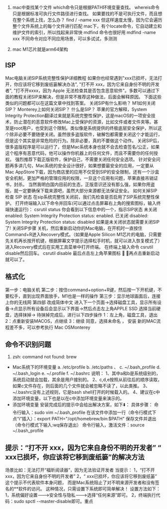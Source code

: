 <!--
 * @Author: yuzihan yuzihanyuzihan@163.com
 * @Date: 2022-05-14 16:59:40
 * @LastEditors: yuzihan yuzihanyuzihan@163.com
 * @LastEditTime: 2022-06-10 13:27:42
 * @FilePath: /fe_interview/工具/mac.md
 * @Description: 这是默认设置,请设置`customMade`, 打开koroFileHeader查看配置 进行设置: https://github.com/OBKoro1/koro1FileHeader/wiki/%E9%85%8D%E7%BD%AE
-->
1. mac中查找某个文件
which命令只是根据PATH环境变量查找。
whereis命令只是根据标准可执行文件路径进行查找。
如果要找的不是可执行文件，而且想在整个系统上找，怎么办？
find / -name xxx
但这样速度太慢，因为它会遍历整个文件系统上的每个文件进行匹配
mac下，有个locate命令，它自动建立和维护文件的索引，所以找起来非常快
mdfind 命令也很好用
mdfind -name xxx
不同命令对应不同应用场景，可以多试试，多测测

2. mac M1芯片就是arm64架构

## ISP
Mac电脑关闭SIP系统完整性保护详细教程
如果你也经常遇到"xxx已损坏，无法打开，你应该将它移到废纸篓解决办法", "打不开 xxx，因为它来自身份不明的开发者", "打不开xxxx，因为 Apple 无法检查其是否包含恶意软件"。多数可以通过下面的教程关闭SIP来解决，但是非常不推荐这种做法，后面会解释原因。
下面这些类似的问题都可以在这篇文章中找到答案。
关闭SIP有什么影响？
M1如何关闭SIP？
Monterey上如何关闭SIP？
什么是SIP？
苹果的官方解释，System Integrity Protection翻译过来就是系统完整性保护，这是macOS的一项安全技术，防止潜在的恶意软件修改Mac上受保护的资源，比如文件或者文件夹等。甚至是root用户，也受到这个限制。类似像是系统提供的终极底层安全保护，所以这个除非必要不要随便关闭。虽然很多盗版软件，破解包都需要关闭这个才能运行，但是这个其实是非常危险的行为。除非必要，真的不要做这个动作。
关闭SIP后，很多盗版程序是可以运行了，但是Mac系统本身也就不会去检查签名/公正，如果这个程序有恶意代码，他可以操作你机器上的任何文件，而且不需要你的任何授权。
强烈推荐下载正版软件，保护自己，不需要关闭任何安全选项。
针对安全问题再多讲几句，Mac系统的安全设计很好，如果想要最安全的应用，一定要从Mac AppStore下载，因为商店里的应用不仅受到SIP的安全限制，还有一个沙盒安全机制，更加严格的管理应用的权限，一旦这个应用有问题，苹果直接吊销证书，封杀。
当然我明白国内目前的生态，正版意识还没有那么强，如果你用盗版，就一定要确保下载来源吧，虽然大部分来源都无法保证安全。
如何关掉SIP
检查 SIP 状态
在sip系统完整性关闭前，我们先检查是否启用了SIP系统完整性保护。
打开终端输入以下命令并回车(可以通过点击屏幕右上角的搜索图标，输入终端快速运行)：
csrutil status
你会看到以下信息中的一个，指示SIP状态
未关闭 enabled:
System Integrity Protection status: enabled.
已关闭 disabled:
System Integrity Protection status: disabled
如果是未关闭状态就需要关闭SIP了!
关闭SIP步骤
关机，然后重新启动你的Mac电脑，在开机时一直按住Command+R迸入Recovery模式。（如果是Apple Silicon M1芯片的电脑，只需要先关机再长按开机键，根据屏幕文字提示选择松手时机，就可以进入恢复模式了）
进入Recovery模式后在实用工具菜单中打开终端。
在终端上输入命令 csrutil disable然后回车。
csrutil disable
最后点击左上角苹果图标  ，再点击重新启动就可以了。

## 格式化
第一步：电脑关机
第二步：按住command+option+R键，然后按一下开机键，不要松手，直到出现界面放手，M1也是一样的操作
第三步：显示地球画面后，连接上你的无线网
第四部 改成简体中文
进入下一个页面->选择磁盘工具，显示所有设备->点显示所有设备后会显示以下界面->然后点击左上角APPLE SSD 选择当前硬盘，选择抹掉->
待抹掉完成后，进行以下四步操作
1：左上角，磁盘工具，退出
2：点重新安装MACOS，点继续
3：继续 同意，选择未命名 ， 安装
新的MAC流程差不多，可以参考执行
Mac OSMonterey

## 命令不识别问题
1. zsh: command not found: brew
- Mac系统下的环境变量
a. /etc/profile
b. /etc/paths
、
c. ~/.bash_profile
d. ~/.bash_login
e. ~/.profile
f. ~/.bashrc
说明：
1、其中a和b是系统级别的，系统启动就会加载，其余是用户接别的。
2、c,d,e按照从前往后的顺序读取，如果c文件存在，则后面的几个文件就会被忽略不读了，以此类推。
3、~/.bashrc没有上述规则，它是bash shell打开的时候载入的。
4、建议在c中添加环境变量，以下也是以在c中添加环境变量来演示的。
- 添加环境变量
安装完成后的提示中会给出解决方案，如下⬇️：
具体步骤：
命令行输入：sudo vim ~/.bash_profile
在该文件中添加一行（命令行模式下点“i”插入）：export PATH="/opt/homebrew/bin:$PATH"
保存文件并退出（命令行模式下输入:wq保存退出）
命令行输入，激活文件：source ~/.bash_profile

## 提示：“打不开 xxx，因为它来自身份不明的开发者” “ xxx已损坏，你应该将它移到废纸篓”的解决方法
场景比如：无法打开“福昕阅读器”，因为无法验证开发者
当提示：
1，“打不开 xxx，因为它来自身份不明的开发者”
2，“ xxx已损坏，你应该将它移到废纸篓”
这个提示不代表软件本身问题，
而是Mac系统阻止了对不明来源开发者和没有签名的**软件的访问。
这种情况，只需设置下系统即可简单解决！
设置方法如下：
1，系统偏好设置--->安全性与隐私--->选择“任何来源”即可。
2，终端执行代码：sudo spctl --master-disable即可。重点

